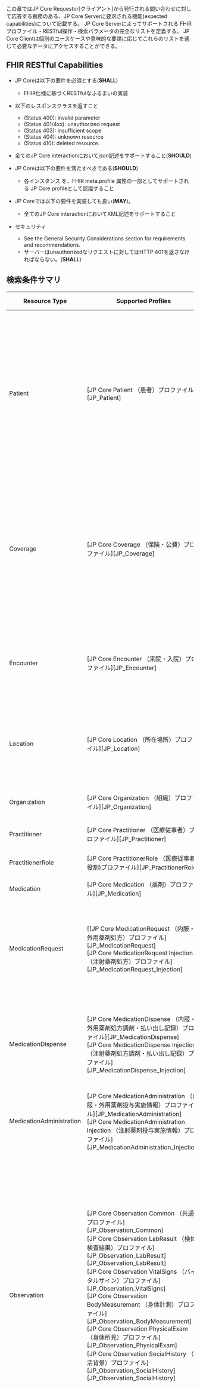 <br/>
この章ではJP Core Requestor[クライアント]から発行される問い合わせに対して応答する責務のある、JP Core Serverに要求される機能(expected capabilities)について記載する。  
JP Core Serverによってサポートされる FHIR プロファイル・RESTful操作・検索パラメータの完全なリストを定義する。  
JP Core Clientは個別のユースケースや意味的な要請に応じてこれらのリストを通じて必要なデータにアクセスすることができる。

## FHIR RESTful Capabilities
- JP Coreは以下の要件を必須とする(**SHALL**)
  - FHIR仕様に基づくRESTfulなふるまいの実装
- 以下のレスポンスクラスを返すこと
  - (Status 400): invalid parameter
  - (Status 401/4xx): unauthorized request
  - (Status 403): insufficient scope
  - (Status 404): unknown resource
  - (Status 410): deleted resource.

- 全てのJP Core interactionにおいてjson記述をサポートすること(**SHOULD**)  

- JP Coreは以下の要件を満たすべきである(**SHOULD**)
  - 各インスタンス を、FHIR meta.profile 属性の一部としてサポートされる JP Core profileとして認識すること

- JP Coreでは以下の要件を実装しても良い(**MAY**)。
  - 全てのJP Core interactionにおいてXML記述をサポートすること

- セキュリティ  
  - See the General Security Considerations section for requirements and recommendations.
  - サーバーはunauthorizedなリクエストに対してはHTTP 401を返さなければならない。(**SHALL**)

## 検索条件サマリ

|Resource Type|Supported Profiles|Supported Searches|
|---|---|---|
|Patient                   | [JP Core Patient （患者）プロファイル][JP_Patient]  |[SHALL] identifier<br/>[SHOULD] name<br/>[SHOULD] birthdate + name<br/>[SHOULD] birthdate + gender<br/>[SHOULD] birthdate + name + gender<br/>[SHOULD] name + phone<br/>[SHOULD] name + address + postalcode<br/>[MAY] family + given + birthdate + gender + phone + address-postalcode|
|Coverage                  | [JP Core Coverage （保険・公費）プロファイル][JP_Coverage] |[SHOULD] beneficiary<br/>[SHOULD] class-type<br/>[SHOULD] class-value<br/>[SHOULD] dependent<br/>[SHOULD] identifier<br/>[SHOULD] patient<br/>[SHOULD] payor<br/>[SHOULD] policy-holder<br/>[SHOULD] status<br/>[SHOULD] subscriber<br/>[SHOULD] type|
|Encounter                 | [JP Core Encounter （来院・入院）プロファイル][JP_Encounter] |[SHALL] patient<br/>[SHALL] date + patient<br/>[SHOULD] identifier<br/>[SHOULD] class + patient<br/>[SHOULD] patient + type	<br/>[SHOULD] patient + status|
|Location                  | [JP Core Location （所在場所）プロファイル][JP_Location] |[SHOULD] name<br/>[SHOULD] address<br/>[SHOULD] address-city<br/>[SHOULD] address-state<br/>[SHOULD] address-postalcode|
|Organization              | [JP Core Organization （組織）プロファイル][JP_Organization] |[SHOULD] identifier<br/>[SHOULD] name<br/>[SHOULD] address|
|Practitioner              | [JP Core Practitioner （医療従事者）プロファイル][JP_Practitioner] |[SHALL] identifier<br/>[SHALL] name|
|PractitionerRole          | [JP Core PractitionerRole （医療従事者役割)プロファイル][JP_PractitionerRole] |[SHALL] specialty<br/>[SHALL] practitioner|
|Medication                | [JP Core Medication （薬剤）プロファイル][JP_Medication] |
|MedicationRequest         | [[JP Core MedicationRequest （内服・外用薬剤処方）プロファイル][JP_MedicationRequest] <br/>[JP Core MedicationRequest Injection （注射薬剤処方）プロファイル][JP_MedicationRequest_Injection] |[SHALL] identifier<br/>[SHOULD] patient<br/>[SHOULD] patient + date<br/>[SHOULD] patient + authoredon<br/>[MAY] date + authoredon + category + code + requester|
|MedicationDispense        | [JP Core MedicationDispense （内服・外用薬剤処方調剤・払い出し記録）プロファイル][JP_MedicationDispense] <br/>[JP Core MedicationDispense Injection （注射薬剤処方調剤・払い出し記録）プロファイル][JP_MedicationDispense_Injection] |[SHALL] identifier<br/>[SHOULD] patient<br/>[SHOULD] patient + whenhandedover<br/>[MAY] whenhandedover + whenprepared + context + code + performer	|
|MedicationAdministration  | [JP Core MedicationAdministration （内服・外用薬剤投与実施情報）プロファイル][JP_MedicationAdministration] <br/>[JP Core MedicationAdministration Injection （注射薬剤投与実施情報）プロファイル][JP_MedicationAdministration_Injection] |[SHALL] identifier<br/>[SHOULD] patient<br/>[SHOULD] patient + effective-time<br/>[MAY]code|
|Observation               | [JP Core Observation Common （共通）プロファイル][JP_Observation_Common] <br/>[JP Core Observation LabResult （検体検査結果）プロファイル][JP_Observation_LabResult][JP_Observation_LabResult] <br/>[JP Core Observation VitalSigns （バイタルサイン）プロファイル][JP_Observation_VitalSigns] <br/>[JP Core Observation BodyMeasurement （身体計測）プロファイル][JP_Observation_BodyMeasurement] <br/>[JP Core Observation PhysicalExam （身体所見）プロファイル][JP_Observation_PhysicalExam] <br/>[JP Core Observation SocialHistory （生活背景）プロファイル][JP_Observation_SocialHistory][JP_Observation_SocialHistory] |[SHOULD] subject + code + date + based-on<br/>[SHOULD] subject + code + date + value-quantity + based-on<br/>[SHOULD] subject + code + date + value-concept + based-on<br/>[SHOULD] subject + code + date + value-string + based-on<br/>[SHOULD] code + value-quantity + subject<br/>[SHOULD] code + value-concept + subject<br/>[SHOULD] code + value-string + subject<br/>[MAY] subject + category + code + value-quantity<br/>[MAY] subject + category + code + value-quantity + date<br/>[MAY] subject + category + code + value-quantity + encounter|
|ImagingStudy              | [JP Core ImagingStudy Radiology（放射線検査）プロファイル][JP_ImagingStudy_Radiology]  |[SHOULD] subject + modality<br/>[SHOULD] subject + bodysite<br/>[SHOULD] subject + started<br/>[SHOULD] subject + started + modality + bodysite<br/>[SHOULD] encounter|
|DiagnosticReport          | [JP Core DiagnosticReport Common （共通）プロファイル][JP_DiagnosticReport_Common] <br/>[JP Core DiagnosticReport LabResult （検体検査レポート）プロファイル][JP_DiagnosticReport_LabResult] <br/>[JP Core DiagnosticReport Radiology （放射線検査レポート）プロファイル][JP_DiagnosticReport_Radiology] |[SHOULD] subject + category<br/>[SHOULD] subject + category + based-on<br/>[SHOULD] subject + category + date<br/>[SHOULD] based-on<br/>[SHOULD] category<br/>[SHOULD] code<br/>[SHOULD] conclusion<br/>[SHOULD] date<br/>[SHOULD] encounter<br/>[SHOULD] identifier<br/>[SHOULD] issued<br/>[SHOULD] media<br/>[SHOULD] performer<br/>[SHOULD] result<br/>[SHOULD] results-interpreter<br/>[SHOULD] status<br/>[SHOULD] subject|
|AllergyIntolerance        | [JP Core AllergyIntolerance （アレルギー不耐症）プロファイル][JP_AllergyIntolerance] |[SHALL] patient<br/>[SHALL] patient + date<br/>[SHOULD] patient + clinicalstatus<br/>[SHOULD] patient + verificationstatus<br/>[SHOULD] patient + type<br/>[SHOULD] patient + category<br/>[SHOULD] patient + criticality
|Condition                 | [JP Core Condition （状態）プロファイル][JP_Condition] |[SHALL] patient<br/>[SHALL] patient + date<br/>[SHOULD] patient + clinicalstatus<br/>[SHOULD] patient + verificationstatus<br/>[SHOULD] patient + category|
|Procedure                 | [JP Core Procedure （処置）プロファイル][JP_Procedure] |[SHALL] patient<br/>[SHALL] patient + date|

## RESTful Capabilities by Resource/Profile:

{% include markdown-link-references.md %}